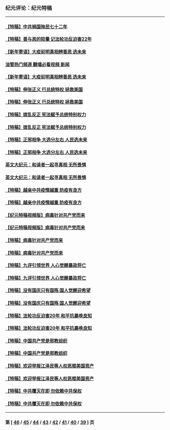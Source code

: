 ### 纪元评论：纪元特稿
---
#### [【特稿】中共祸国殃民七十二年](../../pages/nsc424/n13272607.md?04140330) 
#### [【特稿】善与恶的较量 记法轮功反迫害22年](../../pages/nsc424/n13086597.md?04140330) 
#### [【新年寄语】大疫前明真相辨善恶 选未来](../../pages/nsc424/n12660855.md?04140330) 
#### [油管热门频道 翻墙必看视频 新闻](ok?04140330)
#### [【新年寄语】大疫前明真相辨善恶 选未来](../../pages/nsc424/n12660855.md?04140330) 
#### [【特稿】伸张正义 行总统特权 拯救美国](../../pages/nsc424/n12616806.md?04140330) 
#### [【特稿】伸张正义 行总统特权 拯救美国](../../pages/nsc424/n12616806.md?04140330) 
#### [【特稿】拨乱反正 宪法赋予总统特别权力](../../pages/nsc424/n12598306.md?04140330) 
#### [【特稿】拨乱反正 宪法赋予总统特别权力](../../pages/nsc424/n12598306.md?04140330) 
#### [【特稿】正邪相争 大选分左右 人民选未来](../../pages/nsc424/n12545208.md?04140330) 
#### [【特稿】正邪相争 大选分左右 人民选未来](../../pages/nsc424/n12545208.md?04140330) 
#### [英文大纪元：和读者一起寻真相 无所畏惧](../../pages/nsc424/n12542027.md?04140330) 
#### [英文大纪元：和读者一起寻真相 无所畏惧](../../pages/nsc424/n12542027.md?04140330) 
#### [【特稿】越亲中共疫情越重 防疫有良方](../../pages/nsc424/n12042989.md?04140330) 
#### [【特稿】越亲中共疫情越重 防疫有良方](../../pages/nsc424/n12042989.md?04140330) 
#### [【纪元特稿视频版】病毒针对共产党而来](../../pages/nsc424/n11977328.md?04140330) 
#### [【纪元特稿视频版】病毒针对共产党而来](../../pages/nsc424/n11977328.md?04140330) 
#### [【特稿】病毒针对共产党而来](../../pages/nsc424/n11928818.md?04140330) 
#### [【特稿】病毒针对共产党而来](../../pages/nsc424/n11928818.md?04140330) 
#### [【特稿】九评引领世界 人心觉醒暴政将亡](../../pages/nsc424/n11660496.md?04140330) 
#### [【特稿】九评引领世界 人心觉醒暴政将亡](../../pages/nsc424/n11660496.md?04140330) 
#### [【特稿】没有国庆只有国殇 国人觉醒迎希望](../../pages/nsc424/n11549354.md?04140330) 
#### [【特稿】没有国庆只有国殇 国人觉醒迎希望](../../pages/nsc424/n11549354.md?04140330) 
#### [【特稿】法轮功反迫害20年 和平抗暴唤良知](../../pages/nsc424/n11389135.md?04140330) 
#### [【特稿】法轮功反迫害20年 和平抗暴唤良知](../../pages/nsc424/n11389135.md?04140330) 
#### [【特稿】中国共产党是邪教组织](../../pages/nsc424/n11355551.md?04140330) 
#### [【特稿】中国共产党是邪教组织](../../pages/nsc424/n11355551.md?04140330) 
#### [【特稿】欢迎举报江泽民等人权恶棍美国资产](../../pages/nsc424/n11303040.md?04140330) 
#### [【特稿】欢迎举报江泽民等人权恶棍美国资产](../../pages/nsc424/n11303040.md?04140330) 
#### [【特稿】中共覆灭在即 勿依赖中共保权](../../pages/nsc424/n11278510.md?04140330) 
#### [【特稿】中共覆灭在即 勿依赖中共保权](../../pages/nsc424/n11278510.md?04140330) 

---
#### 第 [ [46](./46.md?04140330) / [45](./45.md?04140330) / [44](./44.md?04140330) / [43](./43.md?04140330) / [42](./42.md?04140330) / [41](./41.md?04140330) / [40](./40.md?04140330) / [39](./39.md?04140330) ] 页
